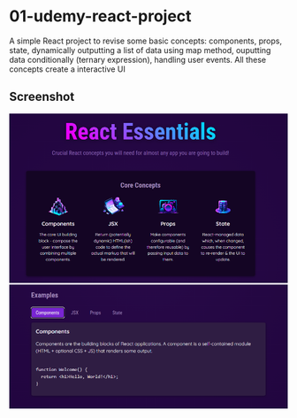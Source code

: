 # 01-udemy-react-project

A simple React project to revise some basic concepts: components, props, state, dynamically outputting a list of data using map method, ouputting data conditionally (ternary expression), handling user events. All these concepts create a interactive UI

## Screenshot

![Home](./img/react-1.png)
![Dynamic tab content](./img/react-2.png)

